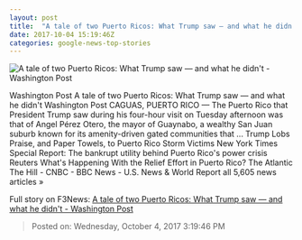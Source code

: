```yaml
---
layout: post
title:  "A tale of two Puerto Ricos: What Trump saw — and what he didn't - Washington Post"
date: 2017-10-04 15:19:46Z
categories: google-news-top-stories
---
```


![A tale of two Puerto Ricos: What Trump saw — and what he didn't - Washington Post](https://img.washingtonpost.com/rf/image_1484w/2010-2019/WashingtonPost/2017/10/04/National-Politics/Images/2017-10-04T000554Z_1649134119_RC19AC9AD200_RTRMADP_3_USA-PUERTORICO.jpg?t=20170517)

Washington Post A tale of two Puerto Ricos: What Trump saw — and what he didn't Washington Post CAGUAS, PUERTO RICO — The Puerto Rico that President Trump saw during his four-hour visit on Tuesday afternoon was that of Angel Pérez Otero, the mayor of Guaynabo, a wealthy San Juan suburb known for its amenity-driven gated communities that ... Trump Lobs Praise, and Paper Towels, to Puerto Rico Storm Victims New York Times Special Report: The bankrupt utility behind Puerto Rico's power crisis Reuters What's Happening With the Relief Effort in Puerto Rico? The Atlantic The Hill - CNBC - BBC News - U.S. News & World Report all 5,605 news articles »


Full story on F3News: [A tale of two Puerto Ricos: What Trump saw — and what he didn't - Washington Post](http://www.f3nws.com/n/uYPbeB)

> Posted on: Wednesday, October 4, 2017 3:19:46 PM
